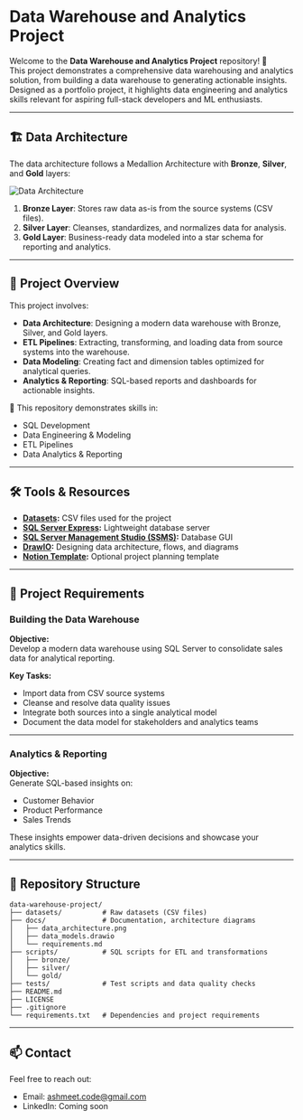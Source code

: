 # Data Warehouse and Analytics Project

Welcome to the **Data Warehouse and Analytics Project** repository! 🚀  
This project demonstrates a comprehensive data warehousing and analytics solution, from building a data warehouse to generating actionable insights. Designed as a portfolio project, it highlights data engineering and analytics skills relevant for aspiring full-stack developers and ML enthusiasts.

---

## 🏗️ Data Architecture

The data architecture follows a Medallion Architecture with **Bronze**, **Silver**, and **Gold** layers:

![Data Architecture](docs/data_architecture.png)

1. **Bronze Layer**: Stores raw data as-is from the source systems (CSV files).
2. **Silver Layer**: Cleanses, standardizes, and normalizes data for analysis.
3. **Gold Layer**: Business-ready data modeled into a star schema for reporting and analytics.

---

## 📖 Project Overview

This project involves:

- **Data Architecture**: Designing a modern data warehouse with Bronze, Silver, and Gold layers.
- **ETL Pipelines**: Extracting, transforming, and loading data from source systems into the warehouse.
- **Data Modeling**: Creating fact and dimension tables optimized for analytical queries.
- **Analytics & Reporting**: SQL-based reports and dashboards for actionable insights.

🎯 This repository demonstrates skills in:

- SQL Development
- Data Engineering & Modeling
- ETL Pipelines
- Data Analytics & Reporting

---

## 🛠️ Tools & Resources

- **[Datasets](datasets/):** CSV files used for the project  
- **[SQL Server Express](https://www.microsoft.com/en-us/sql-server/sql-server-downloads):** Lightweight database server  
- **[SQL Server Management Studio (SSMS)](https://learn.microsoft.com/en-us/sql/ssms/download-sql-server-management-studio-ssms?view=sql-server-ver16):** Database GUI  
- **[DrawIO](https://www.drawio.com/):** Designing data architecture, flows, and diagrams  
- **[Notion Template](https://www.notion.so/):** Optional project planning template  

---

## 🚀 Project Requirements

### Building the Data Warehouse

**Objective:**  
Develop a modern data warehouse using SQL Server to consolidate sales data for analytical reporting.

**Key Tasks:**  

- Import data from CSV source systems  
- Cleanse and resolve data quality issues  
- Integrate both sources into a single analytical model  
- Document the data model for stakeholders and analytics teams  

---

### Analytics & Reporting

**Objective:**  
Generate SQL-based insights on:

- Customer Behavior  
- Product Performance  
- Sales Trends  

These insights empower data-driven decisions and showcase your analytics skills.

---

## 📂 Repository Structure

```
data-warehouse-project/
├── datasets/          # Raw datasets (CSV files)
├── docs/              # Documentation, architecture diagrams
│   ├── data_architecture.png
│   ├── data_models.drawio
│   └── requirements.md
├── scripts/           # SQL scripts for ETL and transformations
│   ├── bronze/
│   ├── silver/
│   └── gold/
├── tests/             # Test scripts and data quality checks
├── README.md
├── LICENSE
├── .gitignore
└── requirements.txt   # Dependencies and project requirements
```

---

## 📫 Contact

Feel free to reach out:

- Email: [ashmeet.code@gmail.com](mailto:ashmeet.code@gmail.com)  
- LinkedIn: Coming soon  

